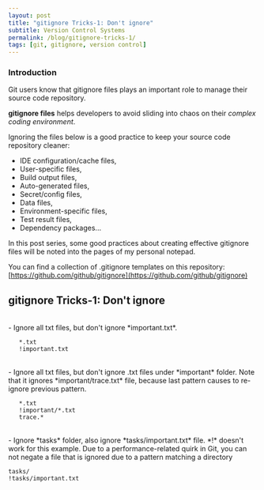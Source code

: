 ```yaml
---
layout: post
title: "gitignore Tricks-1: Don't ignore"
subtitle: Version Control Systems
permalink: /blog/gitignore-tricks-1/
tags: [git, gitignore, version control]
---
```


### **Introduction**
Git users know that gitignore files plays an important role to manage their source code repository. 

**gitignore files** helps developers to avoid sliding into chaos on their *complex coding environment*.

Ignoring the files below is a good practice to keep your source code repository cleaner:
* IDE configuration/cache files,
* User-specific files,
* Build output files, 
* Auto-generated files,
* Secret/config files,
* Data files,
* Environment-specific files,
* Test result files,
* Dependency packages...

In this post series, some good practices about creating effective gitignore files will be noted into the pages of my personal notepad.

You can find a collection of .gitignore templates on this repository: [https://github.com/github/gitignore](https://github.com/github/gitignore)

## **gitignore Tricks-1: Don't ignore**
<br>
- Ignore all txt files, but don't ignore *important.txt*.

```
   *.txt
   !important.txt
```
<br>
- Ignore all txt files, but don't ignore .txt files under *important* folder. Note that it ignores *important/trace.txt* file, because last pattern causes to re-ignore previous pattern.

```
   *.txt
   !important/*.txt
   trace.*
```
<br>
- Ignore *tasks* folder, also ignore *tasks/important.txt* file. *!* doesn't work for this example. Due to a performance-related quirk in Git, you can not negate a file that is ignored due to a pattern matching a directory

```
tasks/
!tasks/important.txt
```
